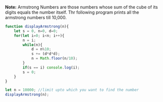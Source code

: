 **Note:** Armstrong Numbers are those numbers whose sum of the cube of its digits equals the number itself. Thr following program prints all the armstrong numbers till 10,000.

```javascript
function displayArmstrong(n){
	let s = 0, n=0, d=0;
	for(let i=0; i<n; i++){
		n = i;
		while(n){
			d = n%10;
			s += (d*d*d);
			n = Math.floor(n/10);
		}
		if(s == i) console.log(i);
		s = 0;
	}	
}

let n = 10000; //limit upto which you want to find the number
displayArmstrong(n);

```